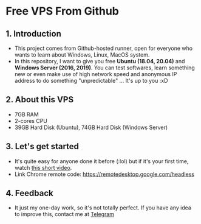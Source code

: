 # Free VPS From Github

## 1. Introduction
- This project comes from Github-hosted runner, open for everyone who wants to learn about Windows, Linux, MacOS system. 
- In this repository, I want to give you free **Ubuntu (18.04, 20.04)** and **Windows Server (2016, 2019)**. You can test softwares, learn something new or even make use of high network speed and anonymous IP address to do something "unpredictable" ... It's up to you :xD

## 2. About this VPS
- 7GB RAM
- 2-cores CPU
- 39GB Hard Disk (Ubuntu), 74GB Hard Disk (Windows Server)

## 3. Let's get started
- It's quite easy for anyone done it before (:lol) but if it's your first time, watch [this short video](https://youtu.be/iiA0NSTYNnw).
- Link Chrome remote code: https://remotedesktop.google.com/headless

## 4. Feedback
- It just my one-day work, so it's not totally perfect. If you have any idea to improve this, contact me at [Telegram](https://t.me/MrMorning7)
